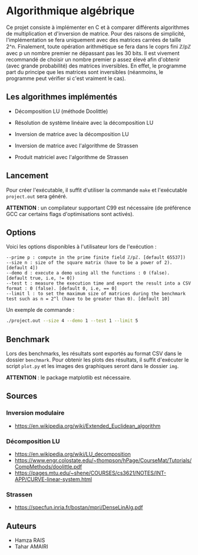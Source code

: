 # Algorithmique algébrique

Ce projet consiste à implémenter en C et à comparer différents algorithmes de multiplication et d'inversion de matrice. Pour des raisons de simplicité, l'implémentation se fera uniquement avec des matrices carrées de taille 2^n. Finalement, toute opération arithmétique se fera dans le coprs fini ℤ/pℤ avec p un nombre premier ne dépassant pas les 30 bits. Il est vivement recommandé de choisir un nombre premier p assez élevé afin d'obtenir (avec grande probabilité) des matrices inversibles. En effet, le programme part du principe que les matrices sont inversibles (néanmoins, le programme peut vérifier si c'est vraiment le cas).

## Les algorithmes implémentés

- Décomposition LU (méthode Doolittle)

- Résolution de système linéaire avec la décomposition LU

- Inversion de matrice avec la décomposition LU

- Inversion de matrice avec l'algorithme de Strassen

- Produit matriciel avec l'algorithme de Strassen

## Lancement

Pour créer l'exécutable, il suffit d'utiliser la commande `make` et l'exécutable `project.out` sera
généré.

**ATTENTION** : un compilateur supportant C99 est nécessaire (de préférence GCC car certains flags d'optimisations sont activés).

## Options

Voici les options disponibles à l'utilisateur lors de l'exécution :

```
--prime p : compute in the prime finite field ℤ/pℤ. [default 65537])
--size n : size of the square matrix (have to be a power of 2). [default 4])
--demo d : execute a demo using all the functions : 0 (false). [default true, i.e, != 0])
--test t : measure the execution time and export the result into a CSV format : 0 (false). [default 0, i.e, == 0]
--limit l : to set the maximum size of matrices during the benchmark test such as n = 2^l (have to be greater than 0). [default 10]
```

Un exemple de commande :

```bash
./project.out --size 4 --demo 1 --test 1 --limit 5
```

## Benchmark

Lors des benchmarks, les résultats sont exportés au format CSV dans le dossier `benchmark`. Pour obtenir les plots des résultats, il suffit d'exécuter le script `plot.py` et les images des graphiques seront dans le dossier `img`.

**ATTENTION** : le package matplotlib est nécessaire.

## Sources

### Inversion modulaire

- <https://en.wikipedia.org/wiki/Extended_Euclidean_algorithm>

### Décomposition LU

- <https://en.wikipedia.org/wiki/LU_decomposition>
- <https://www.engr.colostate.edu/~thompson/hPage/CourseMat/Tutorials/CompMethods/doolittle.pdf>
- <https://pages.mtu.edu/~shene/COURSES/cs3621/NOTES/INT-APP/CURVE-linear-system.html>

### Strassen

- <https://specfun.inria.fr/bostan/mpri/DenseLinAlg.pdf>

## Auteurs

- Hamza RAIS
- Tahar AMAIRI
